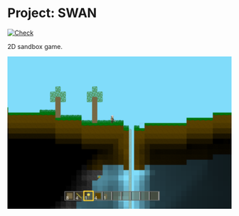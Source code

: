 # Project: SWAN

[![Check](https://github.com/mortie/project-swan/actions/workflows/check.yml/badge.svg)](https://github.com/mortie/project-swan/actions/workflows/check.yml)

2D sandbox game.

![screenshot](https://raw.githubusercontent.com/mortie/project-swan/main/screenshot.png)
